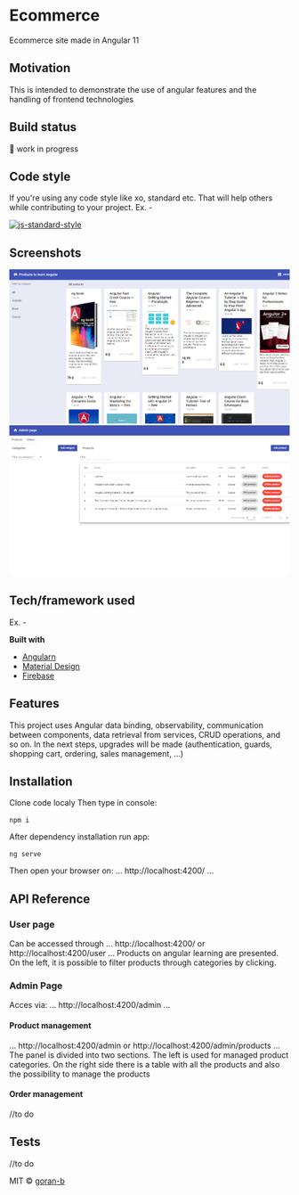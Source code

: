# Ecommerce
Ecommerce site made in Angular 11

## Motivation
This is intended to demonstrate the use of angular features and the handling of frontend technologies

## Build status
:hammer: work in progress


## Code style
If you're using any code style like xo, standard etc. That will help others while contributing to your project. Ex. -

[![js-standard-style](https://img.shields.io/badge/code%20style-standard-brightgreen.svg?style=flat)](https://github.com/feross/standard)
 
## Screenshots
![Alt text](screenshot-user-page.png?raw=true "Optional Title")
![Alt text](screenshot-admin-page.png?raw=true "Optional Title")


## Tech/framework used
Ex. -

<b>Built with</b>
- [Angularn](https://angular.io)
- [Material Design](https://material.angular.io)
- [Firebase](https://http://firebase.google.com/)


## Features
This project uses Angular data binding, observability, communication between components, data retrieval from services, CRUD operations, and so on.
In the next steps, upgrades will be made (authentication, guards, shopping cart, ordering, sales management, ...)


## Installation
Clone code localy
Then type in console:
```
npm i
```

After dependency installation run app:
```
ng serve
```
Then open your browser on: 
...
http://localhost:4200/
...

## API Reference

### User page
Can be accessed through 
...
http://localhost:4200/ or http://localhost:4200/user
...
Products on angular learning are presented.
On the left, it is possible to filter products through categories by clicking.

### Admin Page
Acces via:
...
http://localhost:4200/admin
...

#### Product management

...
http://localhost:4200/admin or http://localhost:4200/admin/products
...
The panel is divided into two sections.
The left is used for managed product categories.
On the right side there is a table with all the products and also the possibility to manage the products


#### Order management
//to do


## Tests
//to do




MIT © [goran-b]()
